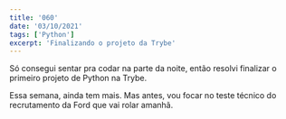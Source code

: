 ```yaml
---
title: '060'
date: '03/10/2021'
tags: ['Python']
excerpt: 'Finalizando o projeto da Trybe'
---
```

Só consegui sentar pra codar na parte da noite, então resolvi finalizar o primeiro projeto de Python na Trybe.

Essa semana, ainda tem mais. Mas antes, vou focar no teste técnico do recrutamento da Ford que vai rolar amanhã.
